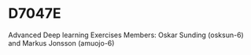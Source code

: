 # D7047E
Advanced Deep learning Exercises
Members: Oskar Sunding (osksun-6) and Markus Jonsson (amuojo-6)
